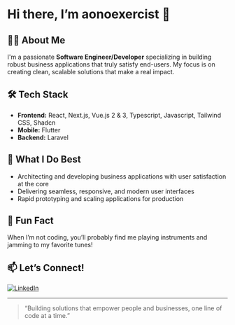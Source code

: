 # Hi there, I’m aonoexercist 👋

## 👨‍💻 About Me
I'm a passionate **Software Engineer/Developer** specializing in building robust business applications that truly satisfy end-users. My focus is on creating clean, scalable solutions that make a real impact.

## 🛠️ Tech Stack
- **Frontend:** React, Next.js, Vue.js 2 & 3, Typescript, Javascript, Tailwind CSS, Shadcn
- **Mobile:** Flutter
- **Backend:** Laravel

## 🌟 What I Do Best
- Architecting and developing business applications with user satisfaction at the core
- Delivering seamless, responsive, and modern user interfaces
- Rapid prototyping and scaling applications for production

## 🎸 Fun Fact
When I’m not coding, you’ll probably find me playing instruments and jamming to my favorite tunes!

## 📫 Let’s Connect!
[![LinkedIn](https://img.shields.io/badge/LinkedIn-blue?logo=linkedin&logoColor=white)](https://www.linkedin.com/in/xercis-silao-aa64a2218)

---

> “Building solutions that empower people and businesses, one line of code at a time.”
